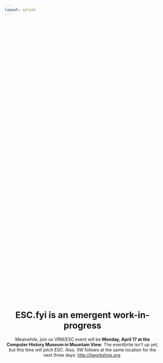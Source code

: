 ```yaml
---
layout: splash
---
```



<div style="display: flex; align-items: center; justify-content: center; height: 50vh; text-align:center">
  <div> 
    <h1>ESC.fyi is an emergent work-in-progress</h1>
    <p>Meanwhile, join us VRM/ESC event will be <b>Monday, April 17 at the Computer History Museum in Mountain View</b>. The eventbrite isn't up yet, but this time will pitch ESC. Also, IIW follows at the same location for the next three days: <a href="http://iiworkshop.org">http://iiworkshop.org</a>.</p>
  </div>
</div>
